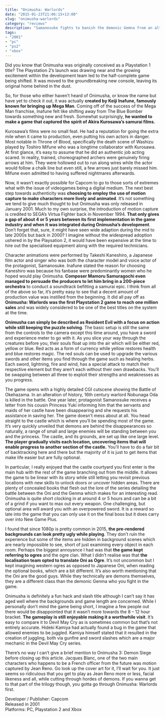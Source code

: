 ```yaml
---
title: "Onimusha: Warlords"
date: "2015-01-23T21:06:15+13:00"
slug: "onimusha-warlords"
category: "reviews"
description: "Samanosuke fights to banish the demonic Gemna from an alternate history Feudal Japan where Nobunaga died 20 years too early."
tags:
- "2001"
- "pc"
- "ps2"
- "xbox"
---
```


Did you know that Onimusha was originally conceived as a Playstation 1 title? The Playstation 2’s launch was drawing near and the growing excitement within the development team led to the half-complete game being shifted. It was moved to the groundbreaking new console, leaving its original home behind in the dust.

So, for those who either haven’t heard of Onimusha, or know the name but have yet to check it out, it was actually **created by Keiji Inafune, famously known for bringing up Mega Man**. Coming off of the success of the Mega Man franchise, Inafune felt like shifting away from The Blue Bomber towards something new and fresh. Somewhat surprisingly, **he wanted to make a game that captured the spirit of Akira Kurosawa’s samurai films.**

Kurosawa’s films were no small feat. He had a reputation for going the extra mile when it came to production, even putting his own actors in danger. Most notable in Throne of Blood, specifically the death scene of Washizu played by Toshiro Mifune who was a longtime collaborator with Kurosawa. At first glance, it’s easy to assume that he did an authentic job acting scared. In reality, trained, choreographed archers were genuinely firing arrows at him. They were hollowed out to run along wires while the actor would follow a chalk line but even still, a few arrows just barely missed him. Mifune even admitted to having suffered nightmares afterwards.

Now, it wasn’t exactly possible for Capcom to go to those sorts of extremes what with the issue of videogames being a digital medium. The next best step towards authenticity was **choosing to employ the use of motion capture to make characters more lively and animated**. It’s not something we tend to give much thought to but Onimusha was only released in January 2001\. Much to my own surprise, the introduction of motion capture is credited to SEGA’s Virtua Fighter back in November 1994\. **That only gives a gap of about 4 or 5 years between its first implementation in the game industry and when it was integrated during Onimusha’s development**. Don’t forget that, sure, it might have seen wide adaption during the mid to late 2000s but back in 2000? I imagine without the widespread adoption ushered in by the Playsation 2, it would have been expensive at the time to hire out the specialised equipment along with the required technicians.

Character animations were performed by Takeshi Kaneshiro, a Japanese film actor and singer who was both the character model and voice actor of the protagonist, Samanosuke. Inafune stated the reason for choosing Kaneshiro was because his fanbase were predominantly women who he hoped would play Onimusha. **Composer Mamoru Samuragochi even managed to persuade the producers to let him bring in a 200-piece orchestra** to conduct a soundtrack befitting a samurai epic. I think from all of the above so far, it’s pretty easy to see that a decent amount of production value was instilled from the beginning. It did all pay off as **Onimusha: Warlords was the first Playstation 2 game to reach one million sales** and was widely considered to be one of the best titles on the system at the time.

**Onimusha can simply be described as Resident Evil with a focus on action while still keeping the puzzle solving**. The basic setup is still the same from the controls to the camera except this time around, you have a sword and experience meter to go with it. As you slice your way through the creatures before you, their souls float up into the air which will be either red, yellow or blue. Red acts as a form of currency while yellow restores health and blue restores magic. The red souls can be used to upgrade the various swords and other items you find through the game such as healing herbs. Each sword, lightning, fire and wind, has a special attack to match their respective element but they aren’t each without their own drawbacks. You’ll be swapping between all three to exploit their strengths and weaknesses as you progress.

The game opens with a highly detailed CGI cutscene showing the Battle of Okehazama. In an alteration of history, 16th century warlord Nobunaga Oda is killed in the battle. One year later, protagonist Samanosuke receives a letter from his cousin Princess Yuki informing him that the servants and maids of her castle have been disappearing and she requests his assistance in saving her. The game doesn’t mess about at all. You head straight to the castle which is where you’ll be spending most of the game. It’s very quickly unveiled that demons are behind the disappearances so naturally, a range of small and large enemies will be standing between you and the princess. The castle, and its grounds, are set up like one large level. **The player gradually visits each location, uncovering items that will enable progress to another section of the castle.** You’ll have to do a fair bit of backtracking here and there but the majority of it is just to get items that make life easier but are fully optional.

In particular, I really enjoyed that the castle courtyard you first enter is the main hub with the rest of the game branching out from the middle. It allows the game to be linear with its story while still letting you revisit previous locations with new skills to unlock doors or uncover hidden areas. There are plenty of concealed books that flesh out the lore of the series detailing the battle between the Oni and the Genma which makes for an interesting read. Onimusha is quite short clocking in at around 4 or 5 hours and can be a bit of a grind if you want to max out every weapon. One challenging, but optional area will award you with an overpowered sword. It is a reward so late into the game that you can only use it on the final boss but it does carry over into New Game Plus.

I found that since 1080p is pretty common in 2015, **the pre-rendered backgrounds can look pretty ugly while playing**. They don’t ruin the experience but some of the items are hidden in background scenes which are nearly impossible to see, short of just examining every object in each room. Perhaps the biggest annoyance I had was that **the game kept referring to ogres** and the ogre clan. What I didn’t realise was that **the localisation team opted to translate Oni as Ogre**. It’s not uncommon but I kept imagining western ogres as opposed to Japanese Oni, when reading the optional books, which are a bit different. It’s also worth mentioning that the Oni are the good guys. While they technically are demons themselves, they are a different class than the demonic Genma who you fight in the game.

Onimusha is definitely a fun hack and slash title although I can’t say it has aged well where the backgrounds and game length are concerned. While I personally don’t mind the game being short, I imagine a few people out there would be disappointed that it wasn’t more towards the 8 – 12 hour bracket. **The gameplay is still enjoyable making it a worthwhile visit**. It’s easy to compare it to Devil May Cry as is sometimes common but that’s not entirely accurate. Hideki Kamiya had actually found a bug in the game that allowed enemies to be juggled. Kamiya himself stated that it resulted in the creation of juggling, both via gunfire and sword slashes which are a major mechanic in the Devil May Cry series.

There’s no way I can’t give a brief mention to Onimusha 3: Demon Siege before closing up this article. Jacques Blanc, one of the two main characters who happens to be a French officer from the future was motion captured by Jean Reno. Go look up the cover art for it, I’ll wait for you. It just seems so ridiculous that you get to play as Jean Reno more or less, facial likeness and all, while cutting through hordes of demons. If you wanna get to that part of the trilogy though, you gotta go through Onimusha: Warlords first.

Developer / Publisher: Capcom \
Released in 2001 \
Platforms: PC, Playstation 2 and Xbox